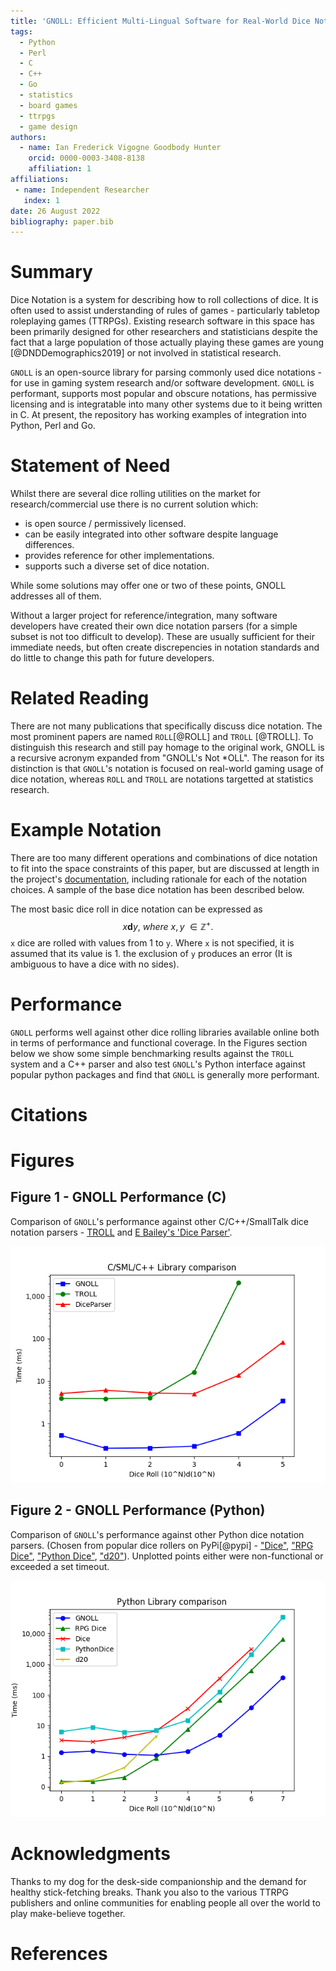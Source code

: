```yaml
---
title: 'GNOLL: Efficient Multi-Lingual Software for Real-World Dice Notation and Extensions'
tags:
  - Python
  - Perl
  - C
  - C++
  - Go
  - statistics
  - board games
  - ttrpgs
  - game design
authors:
  - name: Ian Frederick Vigogne Goodbody Hunter
    orcid: 0000-0003-3408-8138
    affiliation: 1
affiliations:
 - name: Independent Researcher
   index: 1
date: 26 August 2022
bibliography: paper.bib
---
```


# Summary

Dice Notation is a system for describing how to roll collections of dice. It is often used to assist understanding of rules of games - particularly tabletop roleplaying games (TTRPGs). Existing research software in this space has been primarily designed for other researchers and statisticians despite the fact that a large population of those actually playing these games are young [@DNDDemographics2019] or not involved in statistical research.

`GNOLL` is an open-source library for parsing commonly used dice notations - for use in gaming system research and/or software development. `GNOLL` is performant, supports most popular and obscure notations, has permissive licensing and is integratable into many other systems due to it being written in C. At present, the repository has working examples of integration into Python, Perl and Go.

# Statement of Need
Whilst there are several dice rolling utilities on the market for research/commercial use there is no current solution which:

- is open source / permissively licensed.
- can be easily integrated into other software despite language differences.
- provides reference for other implementations.
- supports such a diverse set of dice notation.

While some solutions may offer one or two of these points, GNOLL addresses all of them.

Without a larger project for reference/integration, many software developers have created their own dice notation parsers (for a simple subset is not too difficult to develop). These are usually sufficient for their immediate needs, but often create discrepencies in notation standards and do little to change this path for future developers.

# Related Reading

There are not many publications that specifically discuss dice notation. The most prominent papers are named `ROLL`[@ROLL] and `TROLL` [@TROLL]. To distinguish this research and still pay homage to the original work, GNOLL is a recursive acronym expanded from "GNOLL's Not *OLL". The reason for its distinction is that `GNOLL`'s notation is focused on real-world gaming usage of dice notation, whereas `ROLL` and `TROLL` are notations targetted at statistics research.

# Example Notation

There are too many different operations and combinations of dice notation to fit into the space constraints of this paper, but are discussed at length in the project's [documentation](https://ianhunter.ie/GNOLL/), including rationale for each of the notation choices. A sample of the base dice notation has been described below.


The most basic dice roll in dice notation can be expressed as $$ x\textbf{d}y,\ where\ x,y\ \in{} \mathbb{Z}^{+}. $$ `x` dice are rolled with values from 1 to `y`. Where `x` is not specified, it is assumed that its value is 1. the exclusion of `y` produces an error (It is ambiguous to have a dice with no sides).

# Performance
`GNOLL` performs well against other dice rolling libraries available online both in terms of performance and functional coverage. In the Figures section below we show some simple benchmarking results against the `TROLL` system and a C++ parser and also test `GNOLL`'s Python interface against popular python packages and find that `GNOLL` is generally more performant. 

# Citations

# Figures
## Figure 1 - GNOLL Performance (C)

Comparison of `GNOLL`'s performance against other C/C++/SmallTalk dice notation parsers - [TROLL](http://hjemmesider.diku.dk/~torbenm/Troll/) and [E Bailey's 'Dice Parser'](https://github.com/EBailey67/DiceParser).

![A graph showing GNOLL's performance on different sizes of dice rolls. It is faster than TROLL and DiceParser on each tick](C++.PNG)

## Figure 2 - GNOLL Performance (Python)

Comparison of `GNOLL`'s performance against other Python dice notation parsers. (Chosen from popular dice rollers on PyPi[@pypi] - ["Dice"](https://pypi.org/project/dice/), ["RPG Dice"](https://pypi.org/project/rpg-dice/), ["Python Dice"](https://pypi.org/project/python-dice/), ["d20"](https://pypi.org/project/d20/)). Unplotted points either were non-functional or exceeded a set timeout.

![A graph showing GNOLL's performance (via Python binding) on different sizes of dice rolls. It slightly underperforms for small sizes, but is faster than other python libraries for large sizes.](py.PNG)

# Acknowledgments
Thanks to my dog for the desk-side companionship and the demand for healthy stick-fetching breaks.
Thank you also to the various TTRPG publishers and online communities for enabling people all over the world to play make-believe together.

# References
